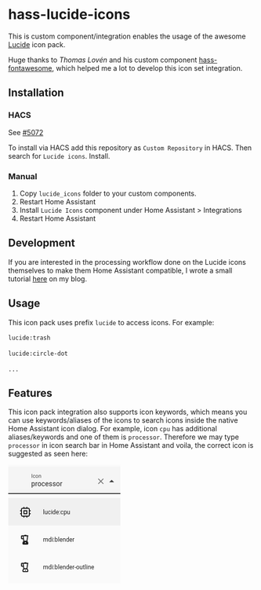 # hass-lucide-icons

This is custom component/integration enables the usage of the awesome [Lucide](https://lucide.dev/) icon pack.

Huge thanks to *Thomas Lovén* and his custom component [hass-fontawesome](https://github.com/thomasloven/hass-fontawesome), which helped me a lot to develop this icon set integration.

## Installation

### HACS

See [#5072](https://github.com/home-assistant/brands/pull/5072)

To install via HACS add this repository as `Custom Repository` in HACS. Then search for `Lucide icons`. Install.

### Manual

1. Copy `lucide_icons` folder to your custom components.
2. Restart Home Assistant
3. Install `Lucide Icons` component under Home Assistant > Integrations
4. Restart Home Assistant

## Development

If you are interested in the processing workflow done on the Lucide icons themselves to make them Home Assistant compatible, I wrote a small tutorial [here](https://karlislab.com/posts/tutorials/programming/hass-lucide-icons/) on my blog.

## Usage

This icon pack uses prefix `lucide` to access icons. For example:
```
lucide:trash

lucide:circle-dot

...
```

## Features

This icon pack integration also supports icon keywords, which means you can use keywords/aliases of the icons to search icons inside the native Home Assistant icon dialog. For example, icon `cpu` has additional aliases/keywords and one of them is `processor`. Therefore we may type `processor` in icon search bar in Home Assistant and voila, the correct icon is suggested as seen here:

![keywords example](./docs/images/keywords.png)
